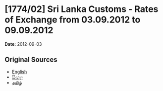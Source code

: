 # [1774/02] Sri Lanka Customs - Rates of Exchange from 03.09.2012 to 09.09.2012

**Date:** 2012-09-03

## Original Sources

- [English](https://documents.gov.lk/view/extra-gazettes/2012/9/1774-02_E.pdf)
- [සිංහල](https://documents.gov.lk/view/extra-gazettes/2012/9/1774-02_S.pdf)
- [தமிழ்](https://documents.gov.lk/view/extra-gazettes/2012/9/1774-02_T.pdf)
